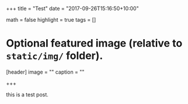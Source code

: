 +++
title = "Test"
date = "2017-09-26T15:16:50+10:00"

math = false
highlight = true
tags = []

# Optional featured image (relative to `static/img/` folder).
[header]
image = ""
caption = ""

+++

this is a test post.

